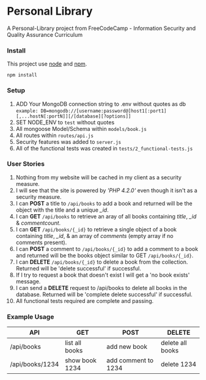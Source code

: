 # Personal Library

A Personal-Library project from FreeCodeCamp - Information Security and Quality Assurance Curriculum

### Install

This project use [node](https://nodejs.org/en/) and [npm](https://www.npmjs.com/).

```
npm install
```

### Setup

1) ADD Your MongoDB connection string to .env without quotes as db
    `example: DB=mongodb://[username:password@]host1[:port1][,...hostN[:portN]][/[database][?options]]`
2) SET NODE_ENV to `test` without quotes
3) All mongoose Model/Schema within `models/book.js`
4) All routes within `routes/api.js`
5) Security features was added to `server.js`
6) All of the functional tests was created in `tests/2_functional-tests.js`

### User Stories

1) Nothing from my website will be cached in my client as a security measure.
2) I will see that the site is powered by *'PHP 4.2.0'* even though it isn't as a security measure.
3) I can **POST** a title to `/api/books` to add a book and returned will be the object with the title and a unique *_id*.
4) I can **GET** `/api/books` to retrieve an aray of all books containing *title*, *_id* & *commentcount*.
5) I can **GET** ``/api/books/{_id}`` to retrieve a single object of a book containing *title*, *_id*, & an array of *comments* (empty array if no comments present).
6) I can **POST** a comment to `/api/books/{_id}` to add a comment to a book and returned will be the books object similar to GET `/api/books/{_id}`.
7) I can **DELETE** `/api/books/{_id}` to delete a book from the collection. Returned will be 'delete successful' if successful.
8) If I try to request a book that doesn't exist I will get a 'no book exists' message.
9) I can send a **DELETE** request to /api/books to delete all books in the database. Returned will be 'complete delete successful' if successful.
10) All functional tests required are complete and passing.

### Example Usage


| API             | GET            | POST                | DELETE           |
|-----------------|----------------|---------------------|------------------|
| /api/books      | list all books | add new book        | delete all books |
| /api/books/1234 | show book 1234 | add comment to 1234 | delete 1234      |



